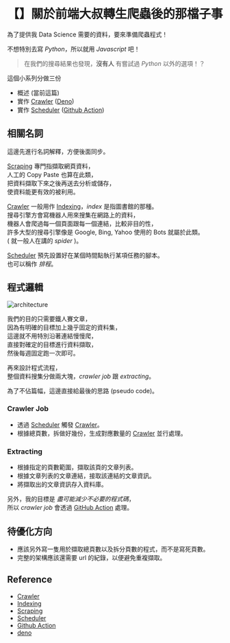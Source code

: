 # 【】關於前端大叔轉生爬蟲後的那檔子事

為了提供我 Data Science 需要的資料，要來準備爬蟲程式！

不想特別去寫 _Python_，所以就用 _Javascript_ 吧！  

> 在我們的搜尋結果也發現，**沒有人** 有嘗試過 _Python_ 以外的選項！？

這個小系列分做三份  
- 概述 (當前這篇)
- 實作 [Crawler] ([Deno])
- 實作 [Scheduler] ([Github Action])

## 相關名詞

這邊先進行名詞解釋，方便後面同步。

[Scraping] 專門指擷取網頁資料，  
人工的 Copy Paste 也算在此類，  
把資料擷取下來之後再送去分析或儲存，  
使資料能更有效的被利用。

[Crawler] 一般用作 [Indexing]，_index_ 是指圖書館的那種。  
搜尋引擎方會寫機器人用來搜集在網路上的資料，  
機器人會爬過每一個頁面跟每一個連結，比較非目的性，  
許多大型的搜尋引擎像是 Google, Bing, Yahoo 使用的 Bots 就屬於此類。  
( 就一般人在講的 _spider_ )。

[Scheduler] 預先設置好在某個時間點執行某項任務的腳本。  
也可以稱作 _排程_。

## 程式邏輯

![architecture](https://upload.wikimedia.org/wikipedia/commons/thumb/d/df/WebCrawlerArchitecture.svg/1280px-WebCrawlerArchitecture.svg.png)

我們的目的只需要鐵人賽文章，  
因為有明確的目標加上幾乎固定的資料集，  
這邊就不用特別沿著連結慢慢爬，  
直接對確定的目標進行資料擷取，  
然後每週固定跑一次即可。

再來設計程式流程，  
整個資料搜集分做兩大塊，_crawler job_ 跟 _extracting_。  

為了不佔篇幅，這邊直接給最後的思路 (pseudo code)。

### Crawler Job
- 透過 [Scheduler] 觸發 [Crawler]。
- 根據總頁數，拆做好幾份，生成對應數量的 [Crawler] 並行處理。

### Extracting
- 根據指定的頁數範圍，擷取該頁的文章列表。
- 根據文章列表的文章連結，接取該連結的文章資訊。
- 將擷取出的文章資訊存入資料庫。

另外，我的目標是 _盡可能減少不必要的程式碼_，  
所以 _crawler job_ 會透過 [GitHub Action] 處理。 

## 待優化方向

- 應該另外寫一隻用於擷取總頁數以及拆分頁數的程式，而不是寫死頁數。
- 完整的架構應該還需要 url 的紀錄，以便避免重複擷取。

## Reference

- [Crawler]
- [Indexing]
- [Scraping]
- [Scheduler]
- [Github Action]
- [deno]

[Crawler]: https://en.wikipedia.org/wiki/Web_crawler
[Indexing]: https://en.wikipedia.org/wiki/Web_indexing
[Scraping]: https://en.wikipedia.org/wiki/Web_scraping
[Scheduler]: https://en.wikipedia.org/wiki/Scheduling_(computing)
[Github Action]: https://github.com/features/actions
[deno]: https://deno.land/